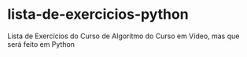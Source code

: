 # lista-de-exercicios-python
Lista de Exercícios do Curso de Algorítmo do Curso em Vídeo, mas que será feito em Python
